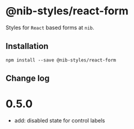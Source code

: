 # @nib-styles/react-form

Styles for `React` based forms at `nib`.

## Installation

    npm install --save @nib-styles/react-form

## Change log

# 0.5.0

- add: disabled state for control labels
